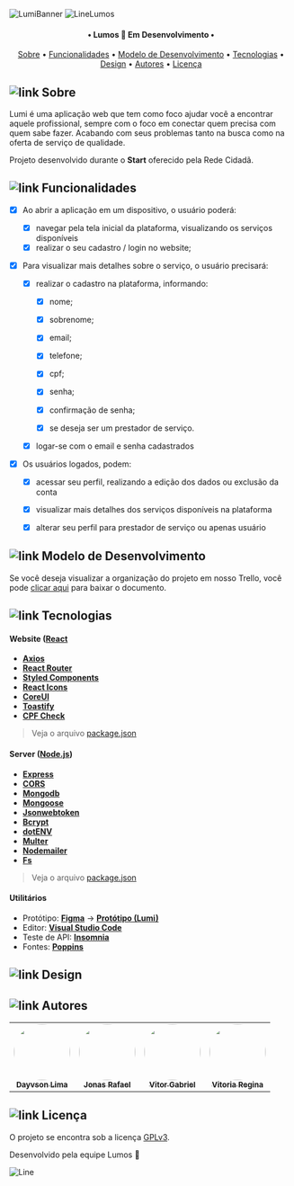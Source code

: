 ![LumiBanner](https://user-images.githubusercontent.com/102249811/184333408-56256a09-788b-43c4-9f46-7650c8c6ec95.png)
![LineLumos](https://user-images.githubusercontent.com/102249811/184333446-af70cbe1-6a10-4a60-b529-7a764871b8dd.png)

<h4 align="center"> 
	• Lumos 🤝 Em Desenvolvimento •
</h4>

<p align="center">
 <a href="#-Sobre">Sobre</a> •
 <a href="#-Funcionalidades">Funcionalidades</a> •
 <a href="#-Modelo-de-Desenvolvimento">Modelo de Desenvolvimento</a> • 
 <a href="#-Tecnologias">Tecnologias</a> • 
 <a href="#-Design">Design</a> • 
 <a href="#-Autores">Autores</a> • 
 <a href="#-Licença">Licença</a>
</p>


## ![link](https://user-images.githubusercontent.com/102249811/184334676-ed902c74-e1fc-44a8-828b-4c3eb1490767.png) Sobre

Lumi é uma aplicação web que tem como foco ajudar você a encontrar aquele profissional, sempre com o foco em conectar quem precisa com quem sabe fazer. Acabando com seus problemas tanto na busca como na oferta de serviço de qualidade. 

Projeto desenvolvido durante o **Start** oferecido pela Rede Cidadã. 

## ![link](https://user-images.githubusercontent.com/102249811/184334676-ed902c74-e1fc-44a8-828b-4c3eb1490767.png) Funcionalidades

- [x] Ao abrir a aplicação em um dispositivo, o usuário poderá:
	  
   - [x] navegar pela tela inicial da plataforma, visualizando os serviços disponíveis
   - [x] realizar o seu cadastro / login no website; 

- [x] Para visualizar mais detalhes sobre o serviço, o usuário precisará:
 
   - [x] realizar o cadastro na plataforma, informando: 
   
      - [x] nome;
      - [x] sobrenome;
      - [x] email;
      - [x] telefone;
      - [x] cpf;
      - [x] senha;
      - [x] confirmação de senha;
      - [x] se deseja ser um prestador de serviço.
      
      
   - [x] logar-se com o email e senha cadastrados

- [x] Os usuários logados, podem:

  - [x] acessar seu perfil, realizando a edição dos dados ou exclusão da conta
  - [x] visualizar mais detalhes dos serviços disponíveis na plataforma
  - [x] alterar seu perfil para prestador de serviço ou apenas usuário
  
  
## ![link](https://user-images.githubusercontent.com/102249811/184334676-ed902c74-e1fc-44a8-828b-4c3eb1490767.png) Modelo de Desenvolvimento

Se você deseja visualizar a organização do projeto em nosso Trello, você pode [clicar aqui](https://user-images.githubusercontent.com/102249811/184338147-3db0ada2-2a95-4e45-9667-cfbac0ce2a52.png) para baixar o documento. 


## ![link](https://user-images.githubusercontent.com/102249811/184334676-ed902c74-e1fc-44a8-828b-4c3eb1490767.png) Tecnologias

#### **Website**  ([React](https://reactjs.org/)
-   **[Axios](https://github.com/axios/axios)**
-   **[React Router](https://www.npmjs.com/package/react-router)**
-   **[Styled Components](https://styled-components.com/)**
-   **[React Icons](https://react-icons.github.io/react-icons/)**
-   **[CoreUI](https://www.npmjs.com/package/@coreui/react)**
-   **[Toastify](https://www.npmjs.com/package/react-toastify)**
-   **[CPF Check](https://github.com/flasd/cpf-check)**

> Veja o arquivo  [package.json](https://github.com/Start-Lumos/lumi-front/blob/main/package.json)


#### **Server**  ([Node.js](https://nodejs.org/en/))

-   **[Express](https://expressjs.com/)**
-   **[CORS](https://expressjs.com/en/resources/middleware/cors.html)**
-   **[Mongodb](https://www.mongodb.com/)**
-   **[Mongoose](https://mongoosejs.com/)**
-   **[Jsonwebtoken](https://www.npmjs.com/package/jsonwebtoken)**
-   **[Bcrypt](https://www.npmjs.com/package/bcrypt)**
-   **[dotENV](https://github.com/motdotla/dotenv)**
-   **[Multer](https://github.com/expressjs/multer)**
-   **[Nodemailer](https://www.npmjs.com/package/nodemailer)**
-   **[Fs](https://libraries.io/npm/fs)**

> Veja o arquivo  [package.json](https://github.com/Start-Lumos/lumi-back/blob/main/API_01/package.json)


#### []()**Utilitários**

-   Protótipo:  **[Figma](https://www.figma.com/)**  →  **[Protótipo (Lumi)](https://www.figma.com/file/cvW7golDdTOHpwteHsNREv/Projeto-Final-Lumi?node-id=5%3A2)**
-   Editor:  **[Visual Studio Code](https://code.visualstudio.com/)**
-   Teste de API:  **[Insomnia](https://insomnia.rest/)**
-   Fontes:  **[Poppins](https://fonts.google.com/specimen/Poppins)**

## ![link](https://user-images.githubusercontent.com/102249811/184334676-ed902c74-e1fc-44a8-828b-4c3eb1490767.png) Design

## ![link](https://user-images.githubusercontent.com/102249811/184334676-ed902c74-e1fc-44a8-828b-4c3eb1490767.png) Autores

<table>
  <tr>
    <td align="center">
      <a href="https://github.com/dayvsonlsantos">
        <img alt="" style="border-radius: 50%;" src="https://avatars.githubusercontent.com/u/102249811?s=400&u=2843e9ff654eb5587f9e6ad6b873fed0b1c0df77&v=4" width="100px;" alt=""/>
        <br />
        <sub><b>Dayvson Lima</b></sub>
   </td>
   
   <td align="center">
      <a href="https://github.com/JonassMarquess">
        <img alt="" style="border-radius: 50%;" src="https://avatars.githubusercontent.com/u/99907704?v=4" width="100px;" alt=""/>
        <br />
        <sub><b>Jonas Rafael</b></sub>
   </td>
   
   <td align="center">
      <a href="https://github.com/Vitorgabri3l">
        <img alt="" style="border-radius: 50%;" src="https://avatars.githubusercontent.com/u/102758602?v=4" width="100px;" alt=""/>
        <br />
        <sub><b>Vitor Gabriel</b></sub>
   </td>
   
   <td align="center">
      <a href="https://github.com/vitorxst">
        <img alt="" style="border-radius: 50%;" src="https://avatars.githubusercontent.com/u/108552657?v=4" width="100px;" alt=""/>
        <br />
        <sub><b>Vitoria Regina</b></sub>
   </td>
   
 </tr>
   
</table>


## ![link](https://user-images.githubusercontent.com/102249811/184334676-ed902c74-e1fc-44a8-828b-4c3eb1490767.png) Licença

O projeto se encontra sob a licença [GPLv3](https://github.com/Start-Lumos/lumi-back/blob/main/License).

Desenvolvido pela equipe Lumos 💜

![Line](https://user-images.githubusercontent.com/102249811/184343333-e5ebb9aa-14ea-4f00-87d2-9cf88faf05a5.png)
